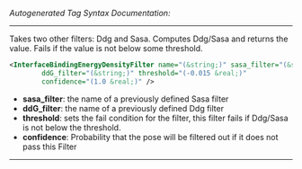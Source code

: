 _Autogenerated Tag Syntax Documentation:_

---
Takes two other filters: Ddg and Sasa. Computes Ddg/Sasa and returns the value. Fails if the value is not below some threshold.

```xml
<InterfaceBindingEnergyDensityFilter name="(&string;)" sasa_filter="(&string;)"
        ddG_filter="(&string;)" threshold="(-0.015 &real;)"
        confidence="(1.0 &real;)" />
```

-   **sasa_filter**: the name of a previously defined Sasa filter
-   **ddG_filter**: the name of a previously defined Ddg filter
-   **threshold**: sets the fail condition for the filter, this filter fails if Ddg/Sasa is not below the threshold.
-   **confidence**: Probability that the pose will be filtered out if it does not pass this Filter

---
